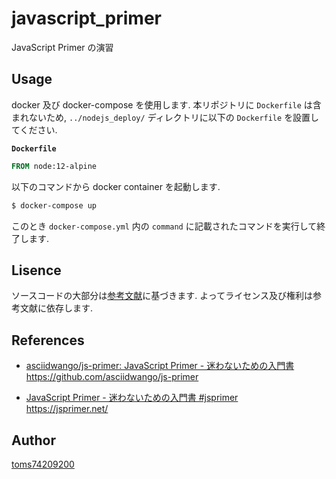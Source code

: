 # javascript_primer
JavaScript Primer の演習

## Usage

docker 及び docker-compose を使用します. 本リポジトリに `Dockerfile` は含まれないため, `../nodejs_deploy/` ディレクトリに以下の `Dockerfile` を設置してください.

**`Dockerfile`**

```Dockerfile
FROM node:12-alpine
```

以下のコマンドから docker container を起動します.
```bash
$ docker-compose up
```

このとき `docker-compose.yml` 内の `command` に記載されたコマンドを実行して終了します.

## Lisence

ソースコードの大部分は[参考文献](#refs)に基づきます. よってライセンス及び権利は参考文献に依存します.

## References<a name="refs"></a>

- [asciidwango/js-primer: JavaScript Primer - 迷わないための入門書](https://github.com/asciidwango/js-primer)  
  https://github.com/asciidwango/js-primer

- [JavaScript Primer - 迷わないための入門書 #jsprimer](https://jsprimer.net/)  
  https://jsprimer.net/

## Author

[toms74209200](<https://github.com/toms74209200>)
